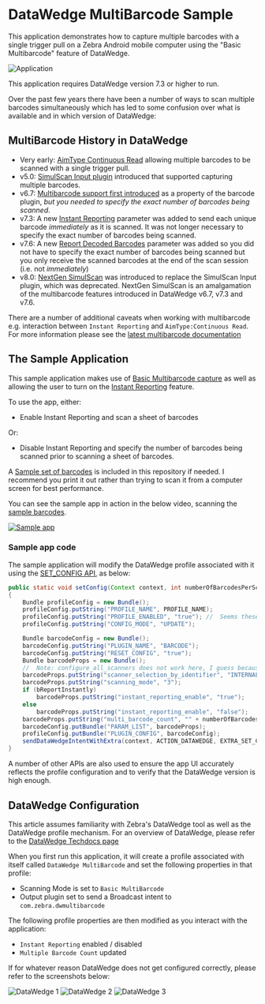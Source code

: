 # DataWedge MultiBarcode Sample

This application demonstrates how to capture multiple barcodes with a single trigger pull on a Zebra Android mobile computer using the "Basic Multibarcode" feature of DataWedge.

![Application](https://github.com/darryncampbell/DataWedge-MultiBarcode-Sample/raw/master/screenshots/app.jpg)

This application requires DataWedge version 7.3 or higher to run.

Over the past few years there have been a number of ways to scan multiple barcodes simultaneously which has led to some confusion over what is available and in which version of DataWedge:

## MultiBarcode History in DataWedge

- Very early: [AimType Continuous Read](https://techdocs.zebra.com/datawedge/5-0/guide/decoders/#readerparams) allowing multiple barcodes to be scanned with a single trigger pull. 
- v5.0: [SimulScan Input plugin](https://techdocs.zebra.com/datawedge/6-3/guide/input/simulscan/) introduced that supported capturing multiple barcodes.
- v6.7: [Multibarcode support first introduced](https://techdocs.zebra.com/datawedge/6-7/guide/input/barcode/#multibarcodedecoding) as a property of the barcode plugin, _but you needed to specify the exact number of barcodes being scanned_.
- v7.3: A new [Instant Reporting](https://techdocs.zebra.com/datawedge/7-3/guide/input/barcode/#multibarcodedecoding) parameter was added to send each unique barcode _immediately_ as it is scanned.  It was not longer necessary to specify the exact number of barcodes being scanned. 
- v7.6: A new [Report Decoded Barcodes](https://techdocs.zebra.com/datawedge/7-6/guide/input/barcode/#multibarcodeparams) parameter was added so you did not have to specify the exact number of barcodes being scanned but you only receive the scanned barcodes at the end of the scan session (i.e. not _immediately_)
- v8.0: [NextGen SimulScan](https://techdocs.zebra.com/datawedge/8-0/guide/input/barcode/#nextgensimulscanconfiguration) was introduced to replace the SimulScan Input plugin, which was deprecated.  NextGen SimulScan is an amalgamation of the multibarcode features introduced in DataWedge v6.7, v7.3 and v7.6.

There are a number of additional caveats when working with multibarcode e.g. interaction between `Instant Reporting` and `AimType:Continuous Read`.  For more information please see the [latest multibarcode documentation](https://techdocs.zebra.com/datawedge/latest/guide/input/barcode/#basicmultibarcodeparams)

## The Sample Application

This sample application makes use of [Basic Multibarcode capture](https://techdocs.zebra.com/datawedge/latest/guide/input/barcode/#multibarcodedecoding) as well as allowing the user to turn on the  [Instant Reporting](https://techdocs.zebra.com/datawedge/7-3/guide/input/barcode/#multibarcodedecoding) feature.

To use the app, either:

- Enable Instant Reporting and scan a sheet of barcodes

Or:

- Disable Instant Reporting and specify the number of barcodes being scanned prior to scanning a sheet of barcodes.

A [Sample set of barcodes](https://github.com/darryncampbell/DataWedge-MultiBarcode-Sample/raw/master/screenshots/barcodes.jpg) is included in this repository if needed.  I recommend you print it out rather than trying to scan it from a computer screen for best performance.

You can see the sample app in action in the below video, scanning the [sample barcodes](https://github.com/darryncampbell/DataWedge-MultiBarcode-Sample/raw/master/screenshots/barcodes.jpg).

[![Sample app](https://img.youtube.com/vi/bN7KJ16s6Gg/0.jpg)](https://www.youtube.com/watch?v=bN7KJ16s6Gg)

### Sample app code

The sample application will modify the DataWedge profile associated with it using the [SET_CONFIG API](https://techdocs.zebra.com/datawedge/latest/guide/api/setconfig/), as below:

```java
public static void setConfig(Context context, int numberOfBarcodesPerScan, Boolean bReportInstantly)
{
    Bundle profileConfig = new Bundle();
    profileConfig.putString("PROFILE_NAME", PROFILE_NAME);
    profileConfig.putString("PROFILE_ENABLED", "true"); //  Seems these are all strings
    profileConfig.putString("CONFIG_MODE", "UPDATE");

    Bundle barcodeConfig = new Bundle();
    barcodeConfig.putString("PLUGIN_NAME", "BARCODE");
    barcodeConfig.putString("RESET_CONFIG", "true");
    Bundle barcodeProps = new Bundle();
    //  Note: configure_all_scanners does not work here, I guess because not all DW scanners (Camera?) support multi barcode
    barcodeProps.putString("scanner_selection_by_identifier", "INTERNAL_IMAGER");
    barcodeProps.putString("scanning_mode", "3");
    if (bReportInstantly)
        barcodeProps.putString("instant_reporting_enable", "true");
    else
        barcodeProps.putString("instant_reporting_enable", "false");
    barcodeProps.putString("multi_barcode_count", "" + numberOfBarcodesPerScan);
    barcodeConfig.putBundle("PARAM_LIST", barcodeProps);
    profileConfig.putBundle("PLUGIN_CONFIG", barcodeConfig);
    sendDataWedgeIntentWithExtra(context, ACTION_DATAWEDGE, EXTRA_SET_CONFIG, profileConfig);
}
```

A number of other APIs are also used to ensure the app UI accurately reflects the profile configuration and to verify that the DataWedge version is high enough.

## DataWedge Configuration

This article assumes familiarity with Zebra's DataWedge tool as well as the DataWedge profile mechanism.  For an overview of DataWedge, please refer to the [DataWedge Techdocs page](https://techdocs.zebra.com/datawedge/latest/guide/overview/)

When you first run this application, it will create a profile associated with itself called `DataWedge MultiBarcode` and set the following properties in that profile:

- Scanning Mode is set to `Basic MultiBarcode`
- Output plugin set to send a Broadcast intent to `com.zebra.dwmultibarcode`

The following profile properties are then modified as you interact with the application:

- `Instant Reporting` enabled / disabled
- `Multiple Barcode Count` updated

If for whatever reason DataWedge does not get configured correctly, please refer to the screenshots below:

![DataWedge 1](https://github.com/darryncampbell/DataWedge-MultiBarcode-Sample/raw/master/screenshots/dw1.jpg)
![DataWedge 2](https://github.com/darryncampbell/DataWedge-MultiBarcode-Sample/raw/master/screenshots/dw2.jpg)
![DataWedge 3](https://github.com/darryncampbell/DataWedge-MultiBarcode-Sample/raw/master/screenshots/dw3.jpg)


